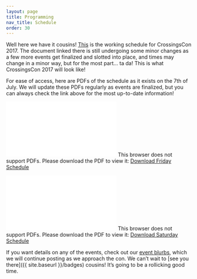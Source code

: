 ```yaml
---
layout: page
title: Programming
nav_title: Schedule
order: 30
---
```


Well here we have it cousins! [This](https://docs.google.com/spreadsheets/d/1ZeF_j-tIpx5MelNDfgP-lPOSY9hq376gwLbvGEmVeEo) is the working schedule for CrossingsCon 2017. The document linked there is still undergoing some minor changes as a few more events get finalized and slotted into place, and times may change in a minor way, but for the most part… ta da! This is what CrossingsCon 2017 will look like!  

For ease of access, here are PDFs of the schedule as it exists on the 7th of July. We will update these PDFs regularly as events are finalized, but you can always check the link above for the most up-to-date information!

<object data="{{ site.baseurl }}/pdfs/Schedule Template - Friday.pdf" type="application/pdf" width="700px" height="700px">
    <embed src="{{ site.baseurl }}/pdfs/Schedule Template - Friday.pdf">
        This browser does not support PDFs. Please download the PDF to view it: <a href="{{ site.baseurl }}/Schedule Template - Friday.pdf">Download Friday Schedule</a></p>
    </embed>
</object>

<object data="{{ site.baseurl }}/pdfs/Schedule Template - Saturday.pdf" type="application/pdf" width="700px" height="700px">
    <embed src="{{ site.baseurl }}/pdfs/Schedule Template - Saturday.pdf">
        This browser does not support PDFs. Please download the PDF to view it: <a href="{{ site.baseurl }}/Schedule Template - Saturday.pdf">Download Saturday Schedule</a></p>
    </embed>
</object>

If you want details on any of the events, check out our [event blurbs](blog.crossingscon.org/tagged-events), which we will continue posting as we approach the con. We can’t wait to [see you there]({{ site.baseurl }}/badges) cousins! It’s going to be a rollicking good time.
